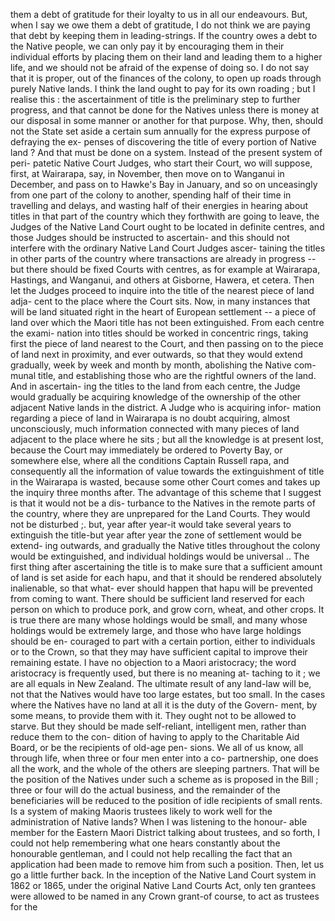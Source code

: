 them a debt of gratitude for their loyalty to us in all our endeavours. But, when I say we owe them a debt of gratitude, I do not think we are paying that debt by keeping them in leading-strings. If the country owes a debt to the Native people, we can only pay it by encouraging them in their individual efforts by placing them on their land and leading them to a higher life, and we should not be afraid of the expense of doing so. I do not say that it is proper, out of the finances of the colony, to open up roads through purely Native lands. I think the land ought to pay for its own roading ; but I realise this : the ascertainment of title is the preliminary step to further progress, and that cannot be done for the Natives unless there is money at our disposal in some manner or another for that purpose. Why, then, should not the State set aside a certain sum annually for the express purpose of defraying the ex- penses of discovering the title of every portion of Native land ? And that must be done on a system. Instead of the present system of peri- patetic Native Court Judges, who start their Court, wo will suppose, first, at Wairarapa, say, in November, then move on to Wanganui in December, and pass on to Hawke's Bay in January, and so on unceasingly from one part of the colony to another, spending half of their time in travelling and delays, and wasting half of their energies in hearing about titles in that part of the country which they forthwith are going to leave, the Judges of the Native Land Court ought to be located in definite centres, and those Judges should be instructed to ascertain- and this should not interfere with the ordinary Native Land Court Judges ascer- taining the titles in other parts of the country where transactions are already in progress -- but there should be fixed Courts with centres, as for example at Wairarapa, Hastings, and Wanganui, and others at Gisborne, Hawera, et cetera. Then let the Judges proceed to inquire into the title of the nearest piece of land adja- cent to the place where the Court sits. Now, in many instances that will be land situated right in the heart of European settlement -- a piece of land over which the Maori title has not been extinguished. From each centre the exami- nation into titles should be worked in concentric rings, taking first the piece of land nearest to the Court, and then passing on to the piece of land next in proximity, and ever outwards, so that they would extend gradually, week by week and month by month, abolishing the Native com- munal title, and establishing those who are the rightful owners of the land. And in ascertain- ing the titles to the land from each centre, the Judge would gradually be acquiring knowledge of the ownership of the other adjacent Native lands in the district. A Judge who is acquiring infor- mation regarding a piece of land in Wairarapa is no doubt acquiring, almost unconsciously, much information connected with many pieces of land adjacent to the place where he sits ; but all the knowledge is at present lost, because the Court may immediately be ordered to Poverty Bay, or somewhere else, where all the conditions Captain Russell rapa, and consequently all the information of value towards the extinguishment of title in the Wairarapa is wasted, because some other Court comes and takes up the inquiry three months after. The advantage of this scheme that I suggest is that it would not be a dis- turbance to the Natives in the remote parts of the country, where they are unprepared for the Land Courts. They would not be disturbed ;. but, year after year-it would take several years to extinguish the title-but year after year the zone of settlement would be extend- ing outwards, and gradually the Native titles throughout the colony would be extinguished, and individual holdings would be universal .. The first thing after ascertaining the title is to make sure that a sufficient amount of land is set aside for each hapu, and that it should be rendered absolutely inalienable, so that what- ever should happen that hapu will be prevented from coming to want. There should be sufficient land reserved for each person on which to produce pork, and grow corn, wheat, and other crops. It is true there are many whose holdings would be small, and many whose holdings would be extremely large, and those who have large holdings should be en- couraged to part with a certain portion, either to individuals or to the Crown, so that they may have sufficient capital to improve their remaining estate. I have no objection to a Maori aristocracy; the word aristocracy is frequently used, but there is no meaning at- taching to it ; we are all equals in New Zealand. The ultimate result of any land-law will be, not that the Natives would have too large estates, but too small. In the cases where the Natives have no land at all it is the duty of the Govern- ment, by some means, to provide them with it. They ought not to be allowed to starve. But they should be made self-reliant, intelligent men, rather than reduce them to the con- dition of having to apply to the Charitable Aid Board, or be the recipients of old-age pen- sions. We all of us know, all through life, when three or four men enter into a co- partnership, one does all the work, and the whole of the others are sleeping partners. That will be the position of the Natives under such a scheme as is proposed in the Bill ; three or four will do the actual business, and the remainder of the beneficiaries will be reduced to the position of idle recipients of small rents. Is a system of making Maoris trustees likely to work well for the administration of Native lands? When I was listening to the honour- able member for the Eastern Maori District talking about trustees, and so forth, I could not help remembering what one hears constantly about the honourable gentleman, and I could not help recalling the fact that an application had been made to remove him from such a position. Then, let us go a little further back. In the inception of the Native Land Court system in 1862 or 1865, under the original Native Land Courts Act, only ten grantees were allowed to be named in any Crown grant-of course, to act as trustees for the 